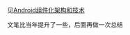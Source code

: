 见[Android组件化架构和技术](https://blog.afauria.xyz/2021/09/04/tech-2021-09-04-CI%E5%9B%9E%E9%A6%96%E6%AF%95%E4%B8%9A%E8%AE%BA%E6%96%87/#2-3-Android%E7%BB%84%E4%BB%B6%E5%8C%96%E6%9E%B6%E6%9E%84%E5%92%8C%E6%8A%80%E6%9C%AF)

文笔比当年提升了一些，后面再做一次总结
